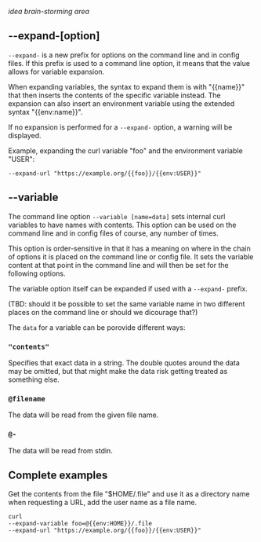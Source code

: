 *idea brain-storming area*

## --expand-[option]

`--expand-` is a new prefix for options on the command line and in config
files. If this prefix is used to a command line option, it means that the
value allows for variable expansion.

When expanding variables, the syntax to expand them is with "{{name}}" that
then inserts the contents of the specific variable instead. The expansion can
also insert an environment variable using the extended syntax "{{env:name}}".

If no expansion is performed for a `--expand-` option, a warning will be
displayed.

Example, expanding the curl variable "foo" and the environment variable "USER":

    --expand-url "https://example.org/{{foo}}/{{env:USER}}"

## --variable

The command line option `--variable [name=data]` sets internal curl variables
to have names with contents. This option can be used on the command line and
in config files of course, any number of times.

This option is order-sensitive in that it has a meaning on where in the chain
of options it is placed on the command line or config file. It sets the
variable content at that point in the command line and will then be set for
the following options.

The variable option itself can be expanded if used with a `--expand-` prefix.

(TBD: should it be possible to set the same variable name in two different
places on the command line or should we dicourage that?)

The `data` for a variable can be porovide different ways:

### `"contents"`

Specifies that exact data in a string. The double quotes around the data may
be omitted, but that might make the data risk getting treated as something
else.

### `@filename`

The data will be read from the given file name.

### `@-`

The data will be read from stdin.

## Complete examples

Get the contents from the file "$HOME/.file" and use it as a directory name when requesting a URL, add the user name as a file name.

    curl
    --expand-variable foo=@{{env:HOME}}/.file
    --expand-url "https://example.org/{{foo}}/{{env:USER}}"